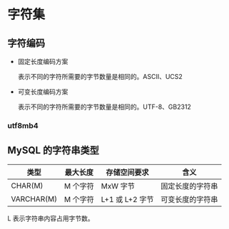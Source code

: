 # 字符集

## 字符编码

- 固定长度编码方案

  表示不同的字符所需要的字节数量是相同的。ASCII、UCS2

- 可变长度编码方案

  表示不同的字符所需要的字节数量是相同的。UTF-8、GB2312

### utf8mb4



## MySQL 的字符串类型

| 类型       | 最大长度 | 存储空间要求 | 含义             |
| ---------- | -------- | ------------ | ---------------- |
| CHAR(M)    | M 个字符  | MxW 字节      | 固定长度的字符串 |
| VARCHAR(M) | M 个字符  | L+1 或 L+2 字节 | 可变长度的字符串 |

L 表示字符串内容占用字节数。
